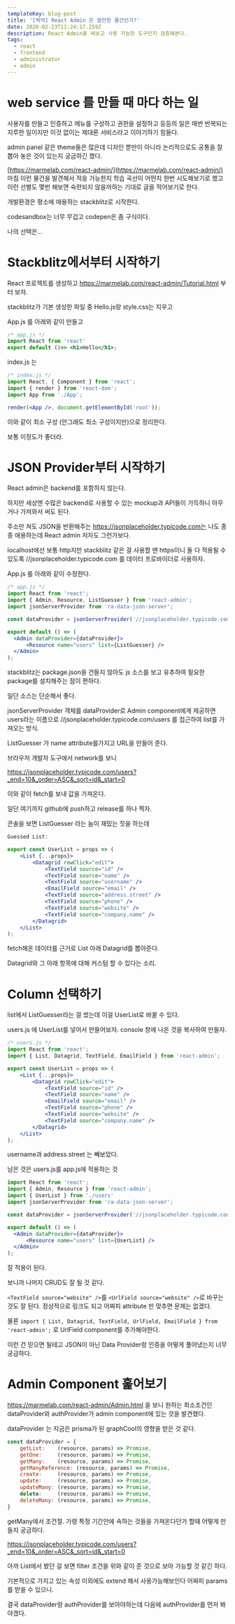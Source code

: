 ```yaml
---
templateKey: blog-post
title: '[찍먹] React Admin 은 쓸만한 물건인가?'
date: 2020-02-23T11:24:17.259Z
description: React Admin을 써보고 사용 가능한 도구인지 검증해본다.
tags:
  - react
  - frontend
  - administrator
  - admin
---
```

# web service 를 만들 때 마다 하는 일

사용자를 만들고 인증하고 메뉴를 구성하고 권한을 설정하고 등등의 일은 매번 반복되는 지루한 일이지만 이것 없이는 제대론 서비스라고 이야기하기 힘들다.

admin panel 같은 theme들은 많은데 디자인 뿐만이 아니라 논리적으로도 공통을 잘 뽑아 놓은 것이 있는지 궁금하긴 했다.

[https://marmelab.com/react-admin/](https://marmelab.com/react-admin/) 마침 이런 물건을 발견해서 적응 가능한지 학습 곡선이 어떤지 한번 시도해보기로 했고 이런 선별도 몇번 해보면 숙련되지 않을까하는 기대로 글을 적어보기로 한다.

개발환경은 평소에 애용하는 stackblitz로 시작한다.

codesandbox는 너무 무겁고 codepen은 좀 구식이다.

나의 선택은...

# Stackblitz에서부터 시작하기

React 프로젝트를 생성하고 https://marmelab.com/react-admin/Tutorial.html 부터 보자.

stackblitz가 기본 생성한 파일 중 Hello.js랑 style.css는 지우고

App.js 를 아래와 같이 만들고

```jsx
/* app.js */
import React from 'react'
export default ()=> <h1>Hello</h1>;
```

index.js 는

```jsx
/* index.js */
import React, { Component } from 'react';
import { render } from 'react-dom';
import App from './App';

render(<App />, document.getElementById('root'));

```

이와 같이 최소 구성 (안그래도 최소 구성이지만)으로 정리한다.

보통 이정도가 좋더라.

# JSON Provider부터 시작하기

React admin은 backend를 포함하지 않는다.

하지만 세상엔 수많은 backend로 사용할 수 있는 mockup과 API들이 가득하니 아무거나 가져와서 써도 된다.

주소만 쳐도 JSON을 반환해주는 https://jsonplaceholder.typicode.com는 나도 종종 애용하는데 React admin 저자도 그런가보다.

localhost에선 보통 http지만 stackblitz 같은 걸 사용할 땐 https이니 둘 다 적용될 수 있도록 //jsonplaceholder.typicode.com 를 데이터 프로바이더로 사용하자.

App.js 를 아래와 같이 수정한다.

```jsx
/* app.js */
import React from 'react';
import { Admin, Resource, ListGuesser } from 'react-admin';
import jsonServerProvider from 'ra-data-json-server';

const dataProvider = jsonServerProvider('//jsonplaceholder.typicode.com');

export default () => (
  <Admin dataProvider={dataProvider}>
      <Resource name="users" list={ListGuesser} />
  </Admin>
);
```

stackblitz는 package.json을 건들지 않아도 js 소스를 보고 유추하여 필요한 package를 설치해주는 점이 편하다.

일단 소스는 단순해서 좋다.

jsonServerProvider 객체를 dataProvider로 Admin component에게 제공하면 users라는 이름으로 //jsonplaceholder.typicode.com/users 를 접근하여 list를 가져오는 방식.

ListGuesser 가 name attribute를가지고 URL을 만들어 준다.

브라우저 개발자 도구에서 network를 보니

https://jsonplaceholder.typicode.com/users?_end=10&_order=ASC&_sort=id&_start=0

이와 같이 fetch를 보내 값을 가져온다.

일단 여기까지 github에 push하고 release를 하나 찍자.

콘솔을 보면 ListGuesser 라는 놈이 재밌는 짓을 하는데

```jsx
Guessed List:

export const UserList = props => (
    <List {...props}>
        <Datagrid rowClick="edit">
            <TextField source="id" />
            <TextField source="name" />
            <TextField source="username" />
            <EmailField source="email" />
            <TextField source="address.street" />
            <TextField source="phone" />
            <TextField source="website" />
            <TextField source="company.name" />
        </Datagrid>
    </List>
);
```

fetch해온 데이터를 근거로 List 아래 Datagrid를 뽑아준다.

Datagrid와 그 아래 항목에 대해 커스텀 할 수 있다는 소리.

# Column 선택하기

list에서 ListGuesser라는 걸 썼는데 이걸 UserList로 바꿀 수 있다.

users.js 에 UserList를 넣어서 만들어보자. console 창에 나온 것을 복사하여 만들자.

```jsx
/* users.js */
import React from 'react';
import { List, Datagrid, TextField, EmailField } from 'react-admin';

export const UserList = props => (
    <List {...props}>
        <Datagrid rowClick="edit">
            <TextField source="id" />
            <TextField source="name" />
            <EmailField source="email" />
            <TextField source="phone" />
            <TextField source="website" />
            <TextField source="company.name" />
        </Datagrid>
    </List>
);
```

username과 address.street 는 빼보았다.

남은 것은 users.js를 app.js에 적용하는 것

```jsx
import React from 'react';
import { Admin, Resource } from 'react-admin';
import { UserList } from './users'
import jsonServerProvider from 'ra-data-json-server';

const dataProvider = jsonServerProvider('//jsonplaceholder.typicode.com');

export default () => (
  <Admin dataProvider={dataProvider}>
      <Resource name="users" list={UserList} />
  </Admin>
);
```

잘 적용이 된다.

보니까 나머지 CRUD도 잘 될 것 같다. 

`<TextField source="website" />`를 `<UrlField source="website" />`로 바꾸는 것도 잘 된다. 정상적으로 링크도 되고 어짜피 attribute 만 맞추면 문제는 없겠다.

물론 `import { List, Datagrid, TextField, UrlField, EmailField } from 'react-admin';` 로 UrlField component를 추가해야한다.

이런 건 믿으면 될테고 JSON이 아닌 Data Provider랑 인증을 어떻게 풀어냈는지 너무 궁금하다.

# Admin Component 훑어보기

https://marmelab.com/react-admin/Admin.html 을 보니 원하는 최소조건인 dataProvider와 authProvider가 admin component에 있는 것을 발견했다.

dataProvider 는 지금은 prisma가 된 graphCool의 영향을 받은 것 같다.

```jsx
const dataProvider = {
    getList:    (resource, params) => Promise,
    getOne:     (resource, params) => Promise,
    getMany:    (resource, params) => Promise,
    getManyReference: (resource, params) => Promise,
    create:     (resource, params) => Promise,
    update:     (resource, params) => Promise,
    updateMany: (resource, params) => Promise,
    delete:     (resource, params) => Promise,
    deleteMany: (resource, params) => Promise,
}
```

getMany에서 조건절. 가령 특정 기간안에 속하는 것들을 가져온다던가 할때 어떻게 만들지 궁금하다.

https://jsonplaceholder.typicode.com/users?_end=10&_order=ASC&_sort=id&_start=0

아까 List에서 봤던 걸 보면 filter 조건을 위와 같이 준 것으로 보아 가능할 것 같긴 하다.

기본적으로 가지고 있는 속성 이외에도 extend 해서 사용가능해보인다 어짜피 params 를 받을 수 있으니.

결국 dataProvider랑 authProvider를 보아야하는데 다음에 authProvider를 먼저 봐야겠다.
